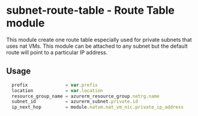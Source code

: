 # subnet-route-table - Route Table module

This module create one route table especially used for private subnets that uses nat VMs.
This module can be attached to any subnet but the default route will point to a particular IP address.

## Usage

```javascript
  prefix              = var.prefix
  location            = var.location
  resource_group_name = azurerm_resource_group.netrg.name
  subnet_id           = azurerm_subnet.private.id
  ip_next_hop         = module.natvm.nat_vm_nic.private_ip_address
```
